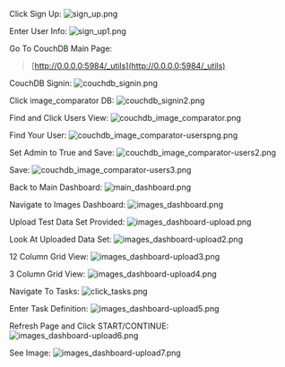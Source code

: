 
Click Sign Up:
![sign_up.png](load_data/sign_up.png)

Enter User Info:
![sign_up1.png](load_data/sign_up1.png)

Go To CouchDB Main Page:
> [http://0.0.0.0:5984/_utils](http://0.0.0.0:5984/_utils)

CouchDB Signin:
![couchdb_signin.png](load_data/couchdb_signin.png)

Click image_comparator DB:
![couchdb_signin2.png](load_data/couchdb_signin2.png)

Find and Click Users View:
![couchdb_image_comparator.png](load_data/couchdb_image_comparator.png)

Find Your User:
![couchdb_image_comparator-userspng.png](load_data/couchdb_image_comparator-userspng.png)

Set Admin to True and Save:
![couchdb_image_comparator-users2.png](load_data/couchdb_image_comparator-users2.png)

Save:
![couchdb_image_comparator-users3.png](load_data/couchdb_image_comparator-users3.png)

Back to Main Dashboard:
![main_dashboard.png](load_data/main_dashboard.png)

Navigate to Images Dashboard:
![images_dashboard.png](load_data/images_dashboard.png)

Upload Test Data Set Provided:
![images_dashboard-upload.png](load_data/images_dashboard-upload.png)

Look At Uploaded Data Set:
![images_dashboard-upload2.png](load_data/images_dashboard-upload2.png)

12 Column Grid View:
![images_dashboard-upload3.png](load_data/images_dashboard-upload3.png)

3 Column Grid View:
![images_dashboard-upload4.png](load_data/images_dashboard-upload4.png)

Navigate To Tasks:
![click_tasks.png](load_data/click_tasks.png)

Enter Task Definition:
![images_dashboard-upload5.png](load_data/images_dashboard-upload5.png)

Refresh Page and Click START/CONTINUE:
![images_dashboard-upload6.png](load_data/images_dashboard-upload6.png)

See Image:
![images_dashboard-upload7.png](load_data/images_dashboard-upload7.png)
